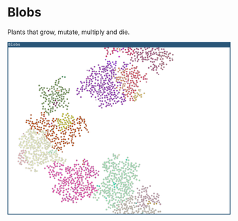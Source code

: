 # Blobs
Plants that grow, mutate, multiply and die.

![alt text](https://github.com/tadeuszjt/blobs/blob/master/screenshot.png)
